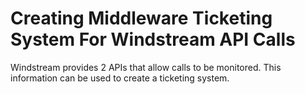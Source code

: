 # Creating Middleware Ticketing System For Windstream API Calls

Windstream provides 2 APIs that allow calls to be monitored. This information can be used to create a ticketing system.

